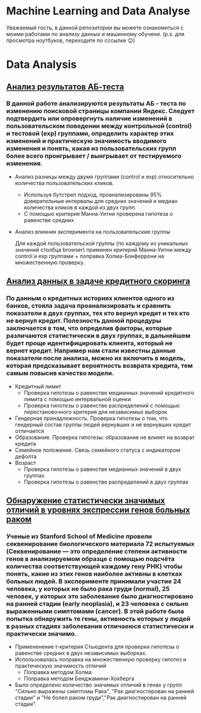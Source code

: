 # Machine Learning and Data Analyse
Уважаемый гость, в данной репозитории вы можете ознакомиться с моими работами по анализу данных и машинному обучени. 
(p.s. для просмотра ноутбуков, переходите по сссылке :wink:)
# Data Analysis
## [Анализ результатов АБ-теста](https://nbviewer.jupyter.org/github/EuMentality/ML-DA/blob/main/notebooks/yandex_ab_test_analyse.ipynb)
### В данной работе анализируются результаты АБ - теста по изменению поисковой страницы компании Яндекс. Следует подтвердить или опровергнуть наличие изменений в пользовательском поведении между контрольной (control)  и тестовой (exp)  группами, определить характер этих изменений и практическую значимость вводимого изменения и понять, какая из пользовательских групп более всего проигрывает / выигрывает   от тестируемого изменения.
* Анализ разницы между двумя группами (control и exp) относительно количества пользовательских кликов.
  * Используя бутстреп подход, проанализированы 95% доверительные интервалы для средних значений и медиан количества кликов в каждой из двух групп.
  * С помощью критерия Манна-Уитни проверена гипотеза о равенстве средних
* Анализ влияния эксперимента на пользовательские группы

  Для каждой пользовательской группы (по каждому из уникальных значений столбца browser) применен критерий Манна-Уитни между control и exp группами + поправка Холма-Бонферрони на множественную проверку.


## [Анализ данных в задаче кредитного скоринга](https://nbviewer.jupyter.org/github/EuMentality/ML-DA/blob/main/notebooks/credit_scoring.ipynb)
### По данным о кредитных историях клиентов одного из банков, стояла задача проанализировать и сравнить показатели в двух группах, тех кто вернул кредит и тех кто не вернул кредит. Полезность данной процедуры заключается в том, что определив факторы, которые различаются статистически в двух группах, в дальнейшем будет проще идентифицировать клиента, который не вернет кредит. Например нам стали известны данные показатели после анализа, можно их включить в модель, которая предсказывает вероятность возврата кредита, тем самым повысив качество модели.
* Кредитный лимит
  * Проверка гипотезы о равенстве медианных значений кредитного лимита с помощью интервальной оценки
  * Проверка гипотезы о равенстве распределений с помощью перестановочного критерия для независимых выборок
* Гендерная принадлежность. 
  Проверка гипотезы о том,  что гендерный состав  группы людей вернувших и не вернувших кредит отличается
* Образование. 
  Проверка гипотезы: образование не влияет на возврат кредита
* Семейное положение.
  Связь семейного статуса с индикатором дефолта
* Возраст
  * Проверка гипотезы о равенстве медианных значений в двух группах
  * Проверка гипотезы о равенстве распределений в двух группах
  
## [Обнаружение статистически значимых отличий в уровнях экспрессии генов больных раком](https://nbviewer.jupyter.org/github/EuMentality/ML-DA/blob/main/notebooks/Gene_analysis.ipynb)
### Ученые из Stanford School of Medicine провели секвенирование биологического материала 72 испытуемых (Секвенирование — это определение степени активности генов в анализируемом образце с помощью подсчёта количества соответствующей каждому гену РНК) чтобы понять, какие из этих генов наиболее активны в клетках больных людей. В эксперименте принимали участие 24 человека, у которых не было рака груди (normal), 25 человек, у которых это заболевание было диагностировано на ранней стадии (early neoplasia), и 23 человека с сильно выраженными симптомами (cancer). В этой работе была попытка обнаружить те гены, активность которых у людей в разных стадиях заболевания отличаеюся статистически и практически значимо.
* Примененение t-критерия Стьюдента для проверки гипотезы о равенстве средних в двух независимых выборках.
* Использовалась поправка на множественную проверку гипотез и практическую значимость отличий
  * Поправка методом Холма
  * Поправка методом Бенджамини-Хохберга
* Было определено количество значимых отличий в генах у групп "Сильно выражены симптомы Рака", "Рак диагностирован на ранней стадии" и "Не болел раком груди","Рак диагностирован на ранней стадии".
